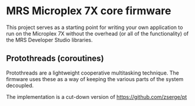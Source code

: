# MRS Microplex 7X core firmware

This project serves as a starting point for writing your own application to run on the Microplex 7X without
the overhead (or all of the functionality) of the MRS Developer Studio libraries.

## Protothreads (coroutines)

Protothreads are a lightweight cooperative multitasking technique. The firmware uses these as a way of keeping
the various parts of the system decoupled.

The implementation is a cut-down version of https://github.com/zserge/pt
